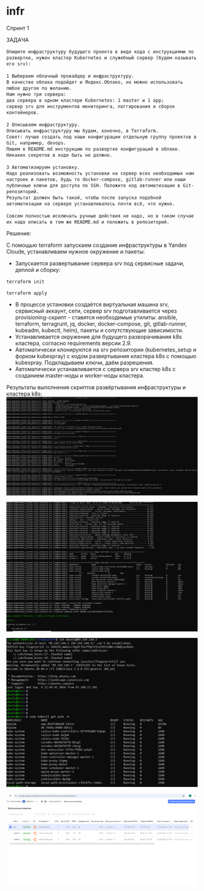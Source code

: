 # infr

Спринт 1

ЗАДАЧА

```
Опишите инфраструктуру будущего проекта в виде кода с инструкциями по развертке, нужен кластер Kubernetes и служебный сервер (будем называть его srv):

1 Выбираем облачный провайдер и инфраструктуру.
В качестве облака подойдет и Яндекс.Облако, но можно использовать любое другое по желанию.
Нам нужно три сервера:
два сервера в одном кластере Kubernetes: 1 master и 1 app;
сервер srv для инструментов мониторинга, логгирования и сборок контейнеров.

2 Описываем инфраструктуру.
Описывать инфраструктуру мы будем, конечно, в Terraform.
Совет: лучше создать под наши конфигурации отдельную группу проектов в Git, например, devops.
Пишем в README.md инструкцию по развертке конфигураций в облаке. Никаких секретов в коде быть не должно.

3 Автоматизируем установку.
Надо реализовать возможность установки на сервер всех необходимых нам настроек и пакетов, будь то docker-compose, gitlab-runner или наши публичные ключи для доступа по SSH. Положите код автоматизации в Git-репозиторий.
Результат должен быть такой, чтобы после запуска подобной автоматизации на сервере устанавливалось почти всё, что нужно.

Совсем полностью исключать ручные действия не надо, но в таком случае их надо описать в том же README.md и положить в репозиторий.
```

Решение:

С помощью terraform запускаем создание инфраструктуры в Yandex Cloude, устанавливаем нужное окружение и пакеты:
  - Запускается развертывание сервера srv под сервисные задачи, деплой и сборку:
  ```
  terraform init
  ```
  ```
  terraform apply
  ```
  - В процессе установки создаётся виртуальная машина srv, сервисный аккаунт, сети, сервер srv подготавливается через provisioning-скрипт - ставятся необходимые утилиты:
    ansible, terraform, terragrunt, jq, docker, docker-compose, git, gitlab-runner, kubeadm, kubectl, helm), пакеты и сопутствующие зависимости.
  - Устанавливается окружение для будущего разворачивания k8s кластера, согласно requirements версии 2.9.
  - Автоматически клонируются на srv репозитории (kubernetes_setup и форком kubespray) с кодом развертывания кластера k8s с помощью kubespray. 
    Подкладываем ключи, даём разрешения.
  - Автоматически устанавливается с сервера srv кластер k8s с созданием master-ноды и worker-ноды кластера.
  
Результаты выполнения скриптов развёртывания инфраструктуры и кластера k8s:
![create srv](https://github.com/dilitrium/screendiplom/blob/173bbfc923c52cc4f3738ac4f9e8c1b06e061747/infr/create%20srv.png)

![create master-worker](https://github.com/dilitrium/screendiplom/blob/173bbfc923c52cc4f3738ac4f9e8c1b06e061747/infr/create%20cluster%20k8s.png)

![create cluster k8s](https://github.com/dilitrium/screendiplom/blob/173bbfc923c52cc4f3738ac4f9e8c1b06e061747/infr/kuber_cluster_status.png)

![vm](https://github.com/dilitrium/screendiplom/blob/cc84c687ebd9bcfb93958a2206b434b63621b0d9/infr/VM.png)

